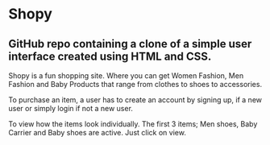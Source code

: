 # Shopy
GitHub repo containing a clone of a simple user interface created using HTML and CSS.
--------------------------------------------

Shopy is a fun shopping site. Where you can get Women Fashion, Men Fashion and Baby Products that range from clothes to shoes to accessories. 

To purchase an item, a user has to create an account by signing up, if a new user or simply login if not a new user.

To view how the items look individually. The first 3 items; Men shoes, Baby Carrier and Baby shoes are active. Just click on view.



